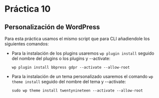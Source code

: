 # Práctica 10

## Personalización de WordPress

Para esta práctica usamos el mismo script que para CLI añadiendole los siguientes comandos:

- Para la instalación de los plugins usaremos `wp plugin install` seguido del nombre del plugins o los plugins y --activate:

    `wp plugin install bbpress gdpr --activate --allow-root`

- Para la instalación de un tema personalizado usaremos el comando `wp theme install` seguido del nombre del tema y --activate:

    `sudo wp theme install twentynineteen --activate --allow-root`